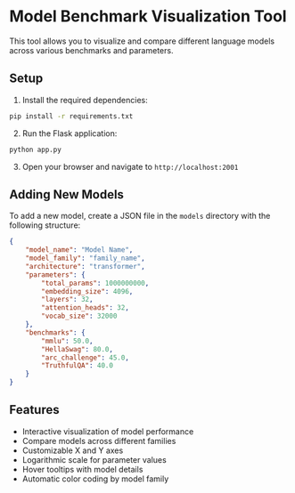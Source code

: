 # Model Benchmark Visualization Tool

This tool allows you to visualize and compare different language models across various benchmarks and parameters.

## Setup

1. Install the required dependencies:
```bash
pip install -r requirements.txt
```

2. Run the Flask application:
```bash
python app.py
```

3. Open your browser and navigate to `http://localhost:2001`

## Adding New Models

To add a new model, create a JSON file in the `models` directory with the following structure:

```json
{
    "model_name": "Model Name",
    "model_family": "family_name",
    "architecture": "transformer",
    "parameters": {
        "total_params": 1000000000,
        "embedding_size": 4096,
        "layers": 32,
        "attention_heads": 32,
        "vocab_size": 32000
    },
    "benchmarks": {
        "mmlu": 50.0,
        "HellaSwag": 80.0,
        "arc_challenge": 45.0,
        "TruthfulQA": 40.0
    }
}
```

## Features

- Interactive visualization of model performance
- Compare models across different families
- Customizable X and Y axes
- Logarithmic scale for parameter values
- Hover tooltips with model details
- Automatic color coding by model family
